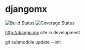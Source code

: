 djangomx
========

[![Build Status](https://travis-ci.org/dubnio/djangomx.svg?branch=master)](https://travis-ci.org/dubnio/djangomx)
[![Coverage Status](https://coveralls.io/repos/dubnio/djangomx/badge.svg?branch=master)](https://coveralls.io/r/dubnio/djangomx?branch=master)

http://django.mx site in development

git submodule update --init
